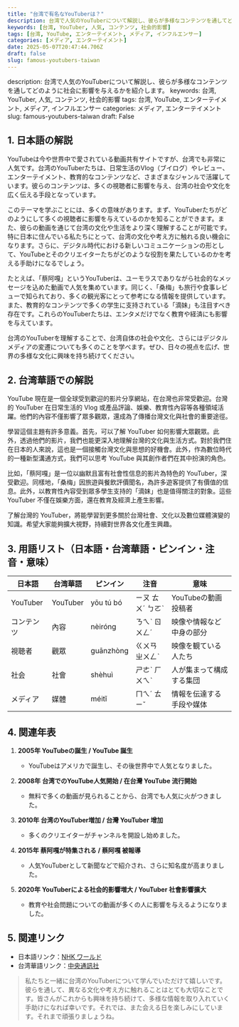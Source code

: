 ```yaml
---
title: "台湾で有名なYouTuberは？"
description: 台湾で人気のYouTuberについて解説し、彼らが多様なコンテンツを通してどのように社会に影響を与えるかを紹介します。
keywords: [台湾, YouTuber, 人気, コンテンツ, 社会的影響]
tags: [台湾, YouTube, エンターテイメント, メディア, インフルエンサー]
categories: [メディア, エンターテイメント]
date: 2025-05-07T20:47:44.706Z
draft: false
slug: famous-youtubers-taiwan
---
```


description: 台湾で人気のYouTuberについて解説し、彼らが多様なコンテンツを通してどのように社会に影響を与えるかを紹介します。
keywords: 台湾, YouTuber, 人気, コンテンツ, 社会的影響
tags: 台湾, YouTube, エンターテイメント, メディア, インフルエンサー
categories: メディア, エンターテイメント
slug: famous-youtubers-taiwan
draft: False

## 1. 日本語の解説
YouTubeは今や世界中で愛されている動画共有サイトですが、台湾でも非常に人気です。台湾のYouTuberたちは、日常生活のVlog（ブイログ）やレビュー、エンターテイメント、教育的なコンテンツなど、さまざまなジャンルで活躍しています。彼らのコンテンツは、多くの視聴者に影響を与え、台湾の社会や文化を広く伝える手段となっています。

このテーマを学ぶことには、多くの意味があります。まず、YouTuberたちがどのようにして多くの視聴者に影響を与えているのかを知ることができます。また、彼らの動画を通じて台湾の文化や生活をより深く理解することが可能です。特に日本に住んでいる私たちにとって、台湾の文化や考え方に触れる良い機会になります。さらに、デジタル時代における新しいコミュニケーションの形として、YouTubeとそのクリエイターたちがどのような役割を果たしているのかを考える手助けになるでしょう。

たとえば、「蔡阿嘎」というYouTuberは、ユーモラスでありながら社会的なメッセージを込めた動画で人気を集めています。同じく、「桑梅」も旅行や食事レビューで知られており、多くの観光客にとって参考になる情報を提供しています。また、教育的なコンテンツで多くの学生に支持されている「滴妹」も注目すべき存在です。これらのYouTuberたちは、エンタメだけでなく教育や経済にも影響を与えています。

台湾のYouTuberを理解することで、台湾自体の社会や文化、さらにはデジタルメディアの変遷についても多くのことを学べます。ぜひ、日々の視点を広げ、世界の多様な文化に興味を持ち続けてください。

## 2. 台湾華語での解説
YouTube 現在是一個全球受到歡迎的影片分享網站，在台灣也非常受歡迎。台灣的 YouTuber 在日常生活的 Vlog 或產品評論、娛樂、教育性內容等各種領域活躍。他們的內容不僅影響了眾多觀眾，還成為了傳播台灣文化與社會的重要途徑。

學習這個主題有許多意義。首先，可以了解 YouTuber 如何影響大眾觀眾。此外，透過他們的影片，我們也能更深入地理解台灣的文化與生活方式。對於我們住在日本的人來說，這也是一個接觸台灣文化與思想的好機會。此外，作為數位時代的一種新型溝通方式，我們可以思考 YouTube 與其創作者們在其中扮演的角色。

比如，「蔡阿嘎」是一位以幽默且富有社會性信息的影片為特色的 YouTuber，深受歡迎。同樣地，「桑梅」因旅遊與餐飲評價聞名，為許多遊客提供了有價值的信息。此外，以教育性內容受到眾多學生支持的「滴妹」也是值得關注的對象。這些 YouTuber 不僅在娛樂方面，還在教育及經濟上產生影響。

了解台灣的 YouTuber，將能學習到更多關於台灣社會、文化以及數位媒體演變的知識。希望大家能夠擴大視野，持續對世界各文化產生興趣。

## 3. 用語リスト（日本語・台湾華語・ピンイン・注音・意味）

| 日本語   | 台湾華語 | ピンイン       | 注音          | 意味                           |
|----------|----------|---------------|--------------|------------------------------|
| YouTuber | YouTuber | yōu tú bó     | ㄧㄡ ㄊㄨˊ ㄅㄛˋ | YouTubeの動画投稿者             |
| コンテンツ | 內容     | nèiróng       | ㄋㄟˋ ㄖㄨㄥˊ  | 映像や情報など中身の部分         |
| 視聴者   | 觀眾     | guānzhòng     | ㄍㄨㄢ ㄓㄨㄥˋ | 映像を観ている人たち             |
| 社会     | 社會     | shèhuì        | ㄕㄜˋ ㄏㄨㄟˋ  | 人が集まって構成する集団         |
| メディア | 媒體     | méitǐ         | ㄇㄟˊ ㄊㄧˇ    | 情報を伝達する手段や媒体         |

## 4. 関連年表

1. **2005年 YouTubeの誕生 / YouTube 誕生**
   - YouTubeはアメリカで誕生し、その後世界中で人気となりました。

2. **2008年 台湾でのYouTube人気開始 / 在台灣 YouTube 流行開始**
   - 無料で多くの動画が見られることから、台湾でも人気に火がつきました。

3. **2010年 台湾のYouTuber増加 / 台灣 YouTuber 增加**
   - 多くのクリエイターがチャンネルを開設し始めました。

4. **2015年 蔡阿嘎が特集される / 蔡阿嘎 被報導**
   - 人気YouTuberとして新聞などで紹介され、さらに知名度が高まりました。

5. **2020年 YouTuberによる社会的影響増大 / YouTuber 社會影響擴大**
   - 教育や社会問題についての動画が多くの人に影響を与えるようになりました。

## 5. 関連リンク

- 日本語リンク：[NHK ワールド](https://www3.nhk.or.jp/nhkworld/ja/news/)
- 台湾華語リンク：[中央通訊社](https://www.cna.com.tw/)

> 私たちと一緒に台湾のYouTuberについて学んでいただけて嬉しいです。彼らを通して、異なる文化や考え方に触れることはとても大切なことです。皆さんがこれからも興味を持ち続けて、多様な情報を取り入れていく手助けになれば幸いです。それでは、また会える日を楽しみにしています。それまで頑張りましょうね。